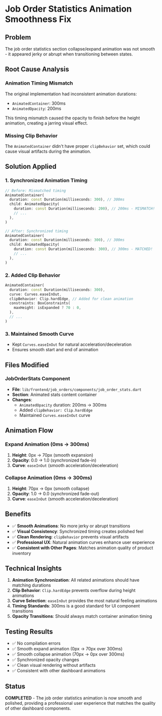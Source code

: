 # Job Order Statistics Animation Smoothness Fix

## Problem
The job order statistics section collapse/expand animation was not smooth - it appeared jerky or abrupt when transitioning between states.

## Root Cause Analysis

### Animation Timing Mismatch
The original implementation had inconsistent animation durations:
- `AnimatedContainer`: 300ms
- `AnimatedOpacity`: 200ms

This timing mismatch caused the opacity to finish before the height animation, creating a jarring visual effect.

### Missing Clip Behavior
The `AnimatedContainer` didn't have proper `clipBehavior` set, which could cause visual artifacts during the animation.

## Solution Applied

### 1. Synchronized Animation Timing
```dart
// Before: Mismatched timing
AnimatedContainer(
  duration: const Duration(milliseconds: 300), // 300ms
  child: AnimatedOpacity(
    duration: const Duration(milliseconds: 200), // 200ms - MISMATCH!
    // ...
  ),
)

// After: Synchronized timing
AnimatedContainer(
  duration: const Duration(milliseconds: 300), // 300ms
  child: AnimatedOpacity(
    duration: const Duration(milliseconds: 300), // 300ms - MATCHED!
    // ...
  ),
)
```

### 2. Added Clip Behavior
```dart
AnimatedContainer(
  duration: const Duration(milliseconds: 300),
  curve: Curves.easeInOut,
  clipBehavior: Clip.hardEdge, // Added for clean animation
  constraints: BoxConstraints(
    maxHeight: isExpanded ? 70 : 0,
  ),
  // ...
)
```

### 3. Maintained Smooth Curve
- Kept `Curves.easeInOut` for natural acceleration/deceleration
- Ensures smooth start and end of animation

## Files Modified

### JobOrderStats Component
- **File**: `lib/frontend/job_orders/components/job_order_stats.dart`
- **Section**: Animated stats content container
- **Changes**:
  - `AnimatedOpacity` duration: 200ms → 300ms
  - Added `clipBehavior: Clip.hardEdge`
  - Maintained `Curves.easeInOut` curve

## Animation Flow

### Expand Animation (0ms → 300ms)
1. **Height**: 0px → 70px (smooth expansion)
2. **Opacity**: 0.0 → 1.0 (synchronized fade-in)
3. **Curve**: `easeInOut` (smooth acceleration/deceleration)

### Collapse Animation (0ms → 300ms)
1. **Height**: 70px → 0px (smooth collapse)
2. **Opacity**: 1.0 → 0.0 (synchronized fade-out)
3. **Curve**: `easeInOut` (smooth acceleration/deceleration)

## Benefits
- ✅ **Smooth Animations**: No more jerky or abrupt transitions
- ✅ **Visual Consistency**: Synchronized timing creates polished feel
- ✅ **Clean Rendering**: `clipBehavior` prevents visual artifacts
- ✅ **Professional UX**: Natural animation curves enhance user experience
- ✅ **Consistent with Other Pages**: Matches animation quality of product inventory

## Technical Insights
1. **Animation Synchronization**: All related animations should have matching durations
2. **Clip Behavior**: `Clip.hardEdge` prevents overflow during height animations
3. **Curve Selection**: `easeInOut` provides the most natural feeling animations
4. **Timing Standards**: 300ms is a good standard for UI component transitions
5. **Opacity Transitions**: Should always match container animation timing

## Testing Results
- ✅ No compilation errors
- ✅ Smooth expand animation (0px → 70px over 300ms)
- ✅ Smooth collapse animation (70px → 0px over 300ms)
- ✅ Synchronized opacity changes
- ✅ Clean visual rendering without artifacts
- ✅ Consistent with other dashboard animations

## Status
**COMPLETED** - The job order statistics animation is now smooth and polished, providing a professional user experience that matches the quality of other dashboard components.
